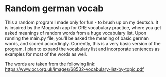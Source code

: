 # Random german vocab 

This a random program I made only for fun - to brush up on my deutsch. It is inspired by the Mogoosh app for GRE vocabulary practice, where you get asked meanings of random words from a huge vocabulary list. Upon running the main.py file, you'll be asked the meaning of basic german words, and scored accordingly. Currently, this is a very basic version of the program, I plan to expand the vocabulary list and incorporate sentences as examples for most of the words as well.

The words are taken from the following link: https://www.ocr.org.uk/images/68532-vocabulary-list-by-topic.pdf
